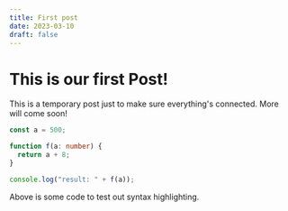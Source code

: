 ```yaml
---
title: First post
date: 2023-03-10
draft: false
---
```


# This is our first Post!

This is a temporary post just to make sure everything's connected. More will come soon!

```ts
const a = 500;

function f(a: number) {
  return a + 8;
}

console.log("result: " + f(a));
```

Above is some code to test out syntax highlighting.
